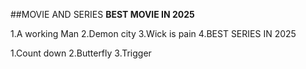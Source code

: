 
##MOVIE AND SERIES
**BEST MOVIE IN 2025**

1.A working Man
2.Demon city
3.Wick is pain
4.BEST SERIES IN 2025

1.Count down
2.Butterfly
3.Trigger
